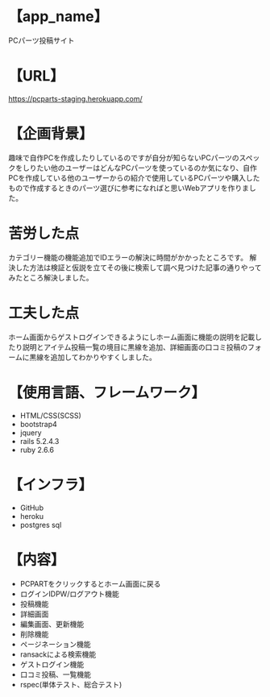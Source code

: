 # 【app_name】
PCパーツ投稿サイト

# 【URL】
https://pcparts-staging.herokuapp.com/

# 【企画背景】
趣味で自作PCを作成したりしているのですが自分が知らないPCパーツのスペックをしりたい他のユーザーはどんなPCパーツを使っているのか気になり、自作PCを作成している他のユーザーからの紹介で使用しているPCパーツや購入したもので作成するときのパーツ選びに参考になればと思いWebアプリを作りました。

# 苦労した点
カテゴリー機能の機能追加でIDエラーの解決に時間がかかったところです。
解決した方法は検証と仮説を立てその後に検索して調べ見つけた記事の通りやってみたところ解決しました。

# 工夫した点
ホーム画面からゲストログインできるようにしホーム画面に機能の説明を記載したり説明とアイテム投稿一覧の境目に黒線を追加、詳細画面の口コミ投稿のフォームに黒線を追加してわかりやすくしました。

# 【使用言語、フレームワーク】
- HTML/CSS(SCSS)
- bootstrap4
- jquery
- rails 5.2.4.3
- ruby 2.6.6

# 【インフラ】
- GitHub
- heroku
- postgres sql

# 【内容】
- PCPARTをクリックするとホーム画面に戻る
- ログインIDPW/ログアウト機能
- 投稿機能
- 詳細画面
- 編集画面、更新機能
- 削除機能
- ページネーション機能
- ransackによる検索機能
- ゲストログイン機能
- 口コミ投稿、一覧機能
- rspec(単体テスト、総合テスト)